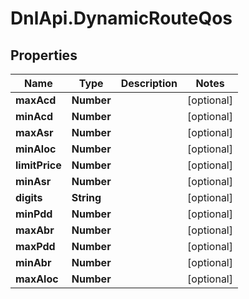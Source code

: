# DnlApi.DynamicRouteQos

## Properties
Name | Type | Description | Notes
------------ | ------------- | ------------- | -------------
**maxAcd** | **Number** |  | [optional] 
**minAcd** | **Number** |  | [optional] 
**maxAsr** | **Number** |  | [optional] 
**minAloc** | **Number** |  | [optional] 
**limitPrice** | **Number** |  | [optional] 
**minAsr** | **Number** |  | [optional] 
**digits** | **String** |  | [optional] 
**minPdd** | **Number** |  | [optional] 
**maxAbr** | **Number** |  | [optional] 
**maxPdd** | **Number** |  | [optional] 
**minAbr** | **Number** |  | [optional] 
**maxAloc** | **Number** |  | [optional] 


